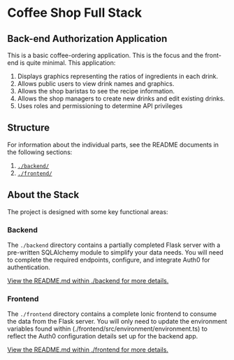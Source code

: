# Coffee Shop Full Stack

## Back-end Authorization Application

This is a basic coffee-ordering application. This is the focus and the front-end is quite minimal. This application:

1) Displays graphics representing the ratios of ingredients in each drink.
2) Allows public users to view drink names and graphics.
3) Allows the shop baristas to see the recipe information.
4) Allows the shop managers to create new drinks and edit existing drinks.
5) Uses roles and permissioning to determine API privileges

## Structure

For information about the individual parts, see the README documents in the following sections:

1. [`./backend/`](./backend/README.md)
2. [`./frontend/`](./frontend/README.md)

## About the Stack

The project is designed with some key functional areas:

### Backend

The `./backend` directory contains a partially completed Flask server with a pre-written SQLAlchemy module to simplify your data needs. You will need to complete the required endpoints, configure, and integrate Auth0 for authentication.

[View the README.md within ./backend for more details.](./backend/README.md)

### Frontend

The `./frontend` directory contains a complete Ionic frontend to consume the data from the Flask server. You will only need to update the environment variables found within (./frontend/src/environment/environment.ts) to reflect the Auth0 configuration details set up for the backend app. 

[View the README.md within ./frontend for more details.](./frontend/README.md)

